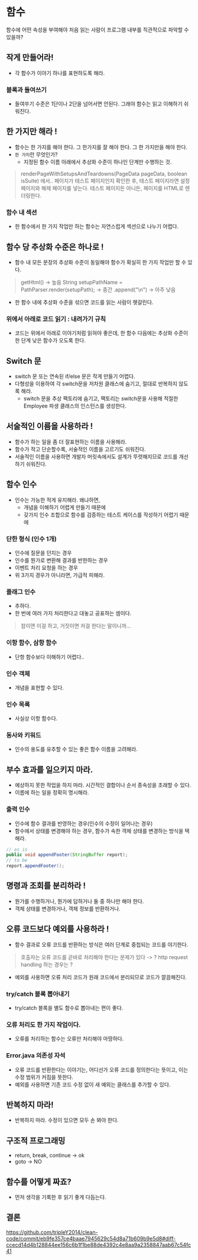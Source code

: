 
# 함수

함수에 어떤 속성을 부여해야 처음 읽는 사람이 프로그램 내부를 직관적으로 파악할 수 있을까?

## 작게 만들어라!
- 각 함수가 이야기 하나를 표현하도록 해라.

### 블록과 들여쓰기
- 들여쑤기 수준은 1단이나 2단을 넘어서면 안된다. 그래야 함수는 읽고 이해하기 쉬워진다.

## 한 가지만 해라 !
- 함수는 한 가지를 해야 한다. 그 한가지를 잘 해야 한다. 그 한 가지만을 해야 한다.
- `한 가지`란 무엇인가?
  - 지정된 함수 이름 아래에서 추상화 수준이 하나인 단계만 수행하는 것.
> renderPageWithSetupsAndTeardowns(PageData pageData, boolean isSuite) 에서..
> 페이지가 테스트 페이지인지 확인한 후, 테스트 페이지라면 설정 페이지와 해제 페이지를 넣는다.
> 테스트 페이지든 아니든, 페이지를 HTML로 렌더링한다.

### 함수 내 섹션
- 한 함수에서 한 가지 작업만 하는 함수는 자연스럽게 섹션으로 나누기 어렵다.


## 함수 당 추상화 수준은 하나로 !
- 함수 내 모든 문장의 추상화 수준이 동일해야 함수가 확실히 한 가지 작업만 할 수 있다.
> getHtml() -> 높음
> String setupPathName = PathParser.render(setupPath); -> 중간
> .append("\n") -> 아주 낮음

- 한 함수 내에 추상화 수준을 섞으면 코드를 읽는 사람이 헷갈린다.

### 위에서 아래로 코드 읽기 : 내려가기 규칙
- 코드는 위에서 아래로 이야기처럼 읽혀야 좋은데, 한 함수 다음에는 추상화 수준이 한 단계 낮은 함수가 오도록 한다.


## Switch 문
- switch 문 또는 연속된 if/else 문은 작게 만들기 어렵다.
- 다형성을 이용하여 각 switch문을 저차원 클래스에 숨기고, 절대로 반복하지 않도록 해라.
  - switch 문을 추상 팩토리에 숨기고, 팩토리는 switch문을 사용해 적절한 Employee 파생 클래스의 인스턴스를 생성한다.



## 서술적인 이름을 사용하라 !
- 함수가 하는 일을 좀 더 잘표현하는 이름을 사용해라.
- 함수가 작고 단순할수록, 서술적인 이름을 고르기도 쉬워진다.
- 서술적인 이름을 사용하면 개발자 머릿속에서도 설계가 뚜렷해지므로 코드를 개선하기 쉬워진다.

## 함수 인수
- 인수는 가능한 적게 유지해라. 왜냐하면,
  - 개념을 이해하기 어렵게 만들기 때문에
  - 갖가지 인수 조합으로 함수를 검증하는 테스트 케이스를 작성하기 어렵기 때문에

### 단한 형식 (인수 1개)
- 인수에 질문을 던지는 경우
- 인수를 뭔가로 변환해 결과를 반한하는 경우
- 이벤트 처리 요청을 하는 경우
- 위 3가지 경우가 아니라면, 가급적 피해라.

### 플래그 인수
- 추하다.
- 한 번에 여러 가지 처리한다고 대놓고 공표하는 셈이다.
> 참이면 이걸 하고, 거짓이면 저걸 한다는 말이니까...

### 이항 함수, 삼항 함수
- 단항 함수보다 이해하기 어렵다..

### 인수 객체
- 개념을 표현할 수 있다.

### 인수 목록
- 사실상 이항 함수다.

### 동사와 키워드
- 인수의 용도를 유추할 수 있는 좋은 함수 이름을 고려해라.

## 부수 효과를 일으키지 마라.
- 예상하지 못한 작업을 하지 마라. 시간적인 결합이나 순서 종속성을 초래할 수 있다.
- 이름에 하는 일을 정확히 명시해라.

### 출력 인수
- 인수에 함수 결과를 반영하는 경우(인수의 수정이 일어나는 경우)
- 함수에서 상태를 변경해야 하는 경우, 함수가 속한 객체 상태를 변경하는 방식을 택해라.
```java
// as is
public void appendFooter(StringBuffer report);
// to be
report.appendFooter();
```

## 명령과 조회를 분리하라 !
- 뭔가를 수행하거나, 뭔가에 답하거나 둘 중 하나만 해야 한다.
- 객체 상태를 변경하거나, 객체 정보를 반환하거나.

## 오류 코드보다 예외를 사용하라 !
- 함수 결과로 오류 코드를 반환하는 방식은 여러 단계로 중첩되는 코드를 야기한다.
> 호출자는 오류 코드를 곧바로 처리해야 한다는 문제가 있다 -> ?
> http request handling 하는 경우는 ?  

- 예외를 사용하면 오류 처리 코드가 원래 코드에서 분리되므로 코드가 깔끔해진다.

### try/catch 블록 뽑아내기
- try/catch 블록을 별도 함수로 뽑아내는 편이 좋다.

### 오류 처리도 한 가지 작업이다.
- 오류를 처리하는 함수는 오류만 처리해야 마땅하다.

### Error.java 의존성 자석
- 오류 코드를 반환한다는 이야기는, 어디선가 오류 코드를 정의한다는 뜻이고, 이는 수정 범위가 커짐을 뜻한다.
- 예외를 사용하면 기존 코드 수정 없이 새 예외는 클래스를 추가할 수 있다.

## 반복하지 마라!
- 반복하지 마라. 수정이 있으면 모두 손 봐야 한다.

## 구조적 프로그래밍
- return, break, continue -> ok
- goto -> NO

## 함수를 어떻게 짜죠?
- 먼저 생각을 기록한 후 읽기 좋게 다듬는다.

## 결론
https://github.com/tripleY2014/clean-code/commit/eb9fe357ce4baae7945629c54d8a71b609b9e5d8#diff-ccecd14d4b128844ee156c6b1f1be88de4392c4e8aa9a2358847aab67c54fc41
